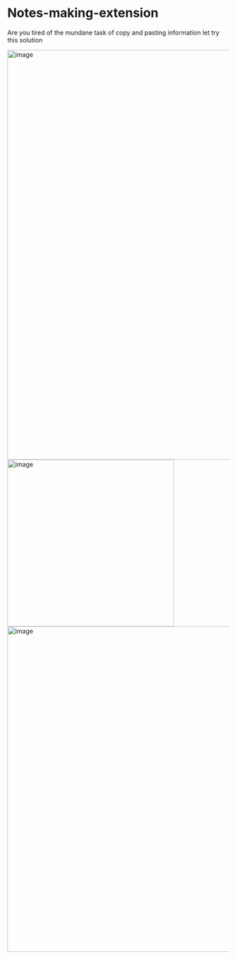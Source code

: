 # Notes-making-extension
Are you tired of the mundane task of copy and pasting information  let try this solution

<img width="929" alt="image" src="https://github.com/Suryanra/Notes-making-extension/assets/142992104/36768f75-aaa2-4138-a42c-a9be69880dab">

<img width="378" alt="image" src="https://github.com/Suryanra/Notes-making-extension/assets/142992104/b16ae6f3-867c-4cda-ad14-4b707cccb666">


<img width="738" alt="image" src="https://github.com/Suryanra/Notes-making-extension/assets/142992104/8d5a56cb-6219-4694-a3ab-08d12df4b51b">
